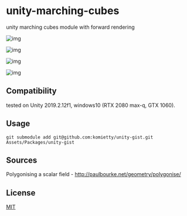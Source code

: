 # unity-marching-cubes

unity marching cubes module with forward rendering

![img](Imgs/cross.gif)

![img](Imgs/editor1.png)

![img](Imgs/editor2.png)

![img](Imgs/editor3.png)

## Compatibility

tested on Unity 2019.2.12f1, windows10 (RTX 2080 max-q, GTX 1060).

## Usage
`git submodule add git@github.com:komietty/unity-gist.git Assets/Packages/unity-gist`

## Sources
Polygonising a scalar field - http://paulbourke.net/geometry/polygonise/

## License
[MIT](LICENSE)